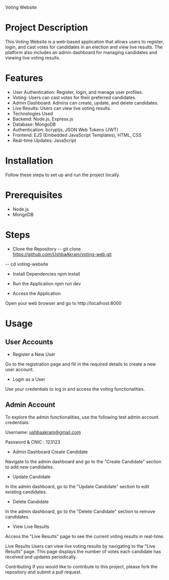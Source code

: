 Voting Website
# Project Description
This Voting Website is a web-based application that allows users to register, login, and cast votes for candidates in an election and view live results. The platform also includes an admin dashboard for managing candidates and viewing live voting results.

# Features
- User Authentication: Register, login, and manage user profiles.
- Voting: Users can cast votes for their preferred candidates.
- Admin Dashboard: Admins can create, update, and delete candidates.
- Live Results: Users can view live voting results.
- Technologies Used
- Backend: Node.js, Express.js
- Database: MongoDB
- Authentication: bcryptjs, JSON Web Tokens (JWT)
- Frontend: EJS (Embedded JavaScript Templates), HTML, CSS
- Real-time Updates: JavaScript
# Installation
Follow these steps to set up and run the project locally.

# Prerequisites
- Node.js
- MongoDB
# Steps
- Clone the Repository
-- git clone https://github.com/UshbaAkram/voting-web.git

-- cd voting-website

- Install Dependencies
npm install

- Run the Application
npm run dev

- Access the Application

Open your web browser and go to http://localhost:8000


# Usage
## User Accounts
- Register a New User

Go to the registration page and fill in the required details to create a new user account.

- Login as a User

Use your credentials to log in and access the voting functionalities.

## Admin Account
To explore the admin functionalities, use the following test admin account credentials:

Username: ushbaakram@gmail.com

Password & CNIC : 123123
- Admin Dashboard
Create Candidate

Navigate to the admin dashboard and go to the "Create Candidate" section to add new candidates.

- Update Candidate

In the admin dashboard, go to the "Update Candidate" section to edit existing candidates.

- Delete Candidate

In the admin dashboard, go to the "Delete Candidate" section to remove candidates.

- View Live Results

Access the "Live Results" page to see the current voting results in real-time.

Live Results
Users can view live voting results by navigating to the "Live Results" page. This page displays the number of votes each candidate has received and updates periodically.

Contributing
If you would like to contribute to this project, please fork the repository and submit a pull request.


